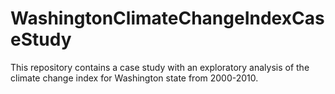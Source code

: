# WashingtonClimateChangeIndexCaseStudy
This repository contains a case study with an exploratory analysis of the climate change index for Washington state from 2000-2010.
